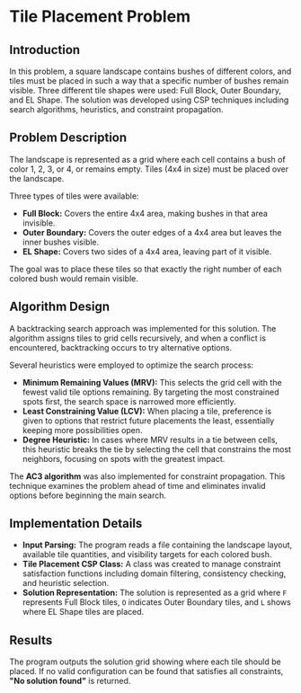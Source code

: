 # Tile Placement Problem

## Introduction
In this problem, a square landscape contains bushes of different colors, and tiles must be placed in such a way that a specific number of bushes remain visible. Three different tile shapes were used: Full Block, Outer Boundary, and EL Shape. The solution was developed using CSP techniques including search algorithms, heuristics, and constraint propagation.

## Problem Description
The landscape is represented as a grid where each cell contains a bush of color 1, 2, 3, or 4, or remains empty. Tiles (4x4 in size) must be placed over the landscape.

Three types of tiles were available:
- **Full Block:** Covers the entire 4x4 area, making bushes in that area invisible.
- **Outer Boundary:** Covers the outer edges of a 4x4 area but leaves the inner bushes visible.
- **EL Shape:** Covers two sides of a 4x4 area, leaving part of it visible.

The goal was to place these tiles so that exactly the right number of each colored bush would remain visible.

## Algorithm Design
A backtracking search approach was implemented for this solution. The algorithm assigns tiles to grid cells recursively, and when a conflict is encountered, backtracking occurs to try alternative options.

Several heuristics were employed to optimize the search process:
- **Minimum Remaining Values (MRV):** This selects the grid cell with the fewest valid tile options remaining. By targeting the most constrained spots first, the search space is narrowed more efficiently.
- **Least Constraining Value (LCV):** When placing a tile, preference is given to options that restrict future placements the least, essentially keeping more possibilities open.
- **Degree Heuristic:** In cases where MRV results in a tie between cells, this heuristic breaks the tie by selecting the cell that constrains the most neighbors, focusing on spots with the greatest impact.

The **AC3 algorithm** was also implemented for constraint propagation. This technique examines the problem ahead of time and eliminates invalid options before beginning the main search.

## Implementation Details
- **Input Parsing:** The program reads a file containing the landscape layout, available tile quantities, and visibility targets for each colored bush.
- **Tile Placement CSP Class:** A class was created to manage constraint satisfaction functions including domain filtering, consistency checking, and heuristic selection.
- **Solution Representation:** The solution is represented as a grid where `F` represents Full Block tiles, `O` indicates Outer Boundary tiles, and `L` shows where EL Shape tiles are placed.

## Results
The program outputs the solution grid showing where each tile should be placed. If no valid configuration can be found that satisfies all constraints, **"No solution found"** is returned.
